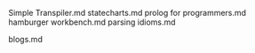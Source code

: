 Simple Transpiler.md
statecharts.md
prolog for programmers.md
hamburger workbench.md
parsing idioms.md

blogs.md

